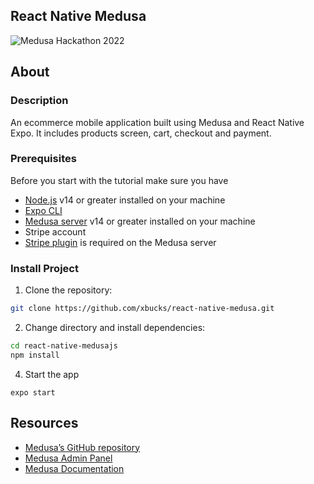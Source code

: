 

## React Native Medusa
![Medusa Hackathon 2022](https://i.ibb.co/nPs84pQ/cover.png)

## About

### Description

An ecommerce mobile application built using Medusa and React Native Expo. It includes products screen, cart, checkout and payment.


### Prerequisites
Before you start with the tutorial make sure you have

- [Node.js](https://nodejs.org/en/) v14 or greater installed on your machine
- [Expo CLI](https://expo.dev/) 
- [Medusa server](https://docs.medusajs.com/quickstart/quick-start/) v14 or greater installed on your machine
- Stripe account
- [Stripe plugin](https://docs.medusajs.com/add-plugins/stripe/) is required on the Medusa server

### Install Project

1. Clone the repository:

```bash
git clone https://github.com/xbucks/react-native-medusa.git
```

2. Change directory and install dependencies:

```bash
cd react-native-medusajs
npm install
```
4.  Start the app
```
expo start
```

## Resources
- [Medusa’s GitHub repository](https://github.com/medusajs/medusa)
- [Medusa Admin Panel](https://github.com/medusajs/admin)
- [Medusa Documentation](https://docs.medusajs.com/)

